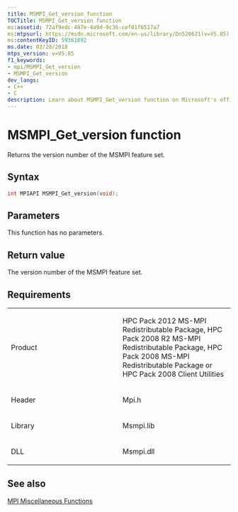 ```yaml
---
title: MSMPI_Get_version function
TOCTitle: MSMPI_Get_version function
ms:assetid: 72af9edc-487e-4a9d-9c36-cef81f6517a7
ms:mtpsurl: https://msdn.microsoft.com/en-us/library/Dn520621(v=VS.85)
ms:contentKeyID: 59361092
ms.date: 03/28/2018
mtps_version: v=VS.85
f1_keywords:
- mpi/MSMPI_Get_version
- MSMPI_Get_version
dev_langs:
- C++
- C
description: Learn about MSMPI_Get_version function on Microsoft's official site. It returns the version number of the MSMPI feature set. No parameters required.
---
```


# MSMPI\_Get\_version function

Returns the version number of the MSMPI feature set.

## Syntax

``` c++
int MPIAPI MSMPI_Get_version(void);
```

## Parameters

This function has no parameters.

## Return value

The version number of the MSMPI feature set.

## Requirements

<table>
<colgroup>
<col style="width: 50%" />
<col style="width: 50%" />
</colgroup>
<tbody>
<tr class="odd">
<td><p>Product</p></td>
<td><p>HPC Pack 2012 MS-MPI Redistributable Package, HPC Pack 2008 R2 MS-MPI Redistributable Package, HPC Pack 2008 MS-MPI Redistributable Package or HPC Pack 2008 Client Utilities</p></td>
</tr>
<tr class="even">
<td><p>Header</p></td>
<td>Mpi.h</td>
</tr>
<tr class="odd">
<td><p>Library</p></td>
<td>Msmpi.lib</td>
</tr>
<tr class="even">
<td><p>DLL</p></td>
<td>Msmpi.dll</td>
</tr>
</tbody>
</table>


## See also

[MPI Miscellaneous Functions](mpi-miscellaneous-functions.md)


